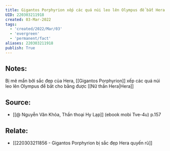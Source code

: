 ```yaml
---
title: Gigantos Porphyrion xếp các quá núi leo lên Olympus để bắt Hera
UID: 220303211918
created: 03-Mar-2022
tags:
  - 'created/2022/Mar/03'
  - 'evergreen'
  - 'permanent/fact'
aliases: 220303211918
publish: True
---
```

## Notes:
Bị mê mẩn bởi sắc đẹp của Hera, [[Gigantos Porphyrion]] xếp các quá núi leo lên Olympus để bắt cho bằng được [[Nữ thần Hera|Hera]]

## Source:
- [[@ Nguyễn Văn Khỏa, Thần thoại Hy Lạp]] (ebook mobi Tve-4u) p.157

## Relate:
- [[220303211856 - Gigantos Porphyrion bị sắc đẹp Hera quyến rũ]]